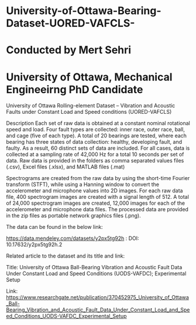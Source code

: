 # University-of-Ottawa-Bearing-Dataset-UORED-VAFCLS-
# Conducted by Mert Sehri
# University of Ottawa, Mechanical Engineeirng PhD Candidate
University of Ottawa Rolling-element Dataset – Vibration and Acoustic Faults under Constant Load and Speed conditions (UORED-VAFCLS)

Description
Each set of raw data is obtained at a constant nominal rotational speed and load. Four fault types are collected: inner race, outer race, ball, and cage (five of each type). A total of 20 bearings are tested, where each bearing has three states of data collection: healthy, developing fault, and faulty. As a result, 60 distinct sets of data are included. For all cases, data is collected at a sampling rate of 42,000 Hz for a total 10 seconds per set of data. Raw data is provided in the folders as comma separated values files (.csv), Excel files (.xlsx), and MATLAB files (.mat)

Spectrograms are created from the raw data by using the short-time Fourier transform (STFT), while using a Hanning window to convert the accelerometer and microphone values into 2D images. For each raw data file, 400 spectrogram images are created with a signal length of 512. A total of 24,000 spectrogram images are created, 12,000 images for each of the accelerometer and microphone data files. The processed data are provided in the zip files as portable network graphics files (.png).

The data can be found in the below link:

https://data.mendeley.com/datasets/y2px5tg92h :
DOI: 10.17632/y2px5tg92h.2

Related article to the dataset and its title and link:

Title: 
University of Ottawa Ball-Bearing Vibration and Acoustic Fault Data Under Constant Load and Speed Conditions (UODS-VAFDC); Experimental Setup

Link:
https://www.researchgate.net/publication/370452975_University_of_Ottawa_Ball-Bearing_Vibration_and_Acoustic_Fault_Data_Under_Constant_Load_and_Speed_Conditions_UODS-VAFDC_Experimental_Setup
